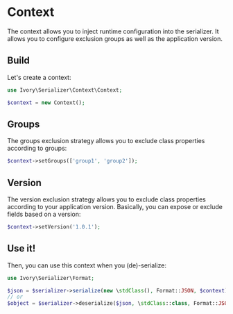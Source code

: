# Context

The context allows you to inject runtime configuration into the serializer. It allows you to configure exclusion groups 
as well as the application version.

## Build

Let's create a context:

``` php
use Ivory\Serializer\Context\Context;

$context = new Context();
```

## Groups

The groups exclusion strategy allows you to exclude class properties according to groups:

``` php
$context->setGroups(['group1', 'group2']);
```

## Version

The version exclusion strategy allows you to exclude class properties according to your application version. Basically, 
you can expose or exclude fields based on a version:

``` php
$context->setVersion('1.0.1');
```

## Use it!

Then, you can use this context when you (de)-serialize:

``` php
use Ivory\Serializer\Format;

$json = $serializer->serialize(new \stdClass(), Format::JSON, $context);
// or
$object = $serializer->deserialize($json, \stdClass::class, Format::JSON, $context);
```
